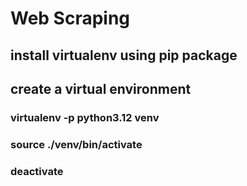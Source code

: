 # Web Scraping

## install virtualenv using pip package

## create a virtual environment

### virtualenv -p python3.12 venv
### source ./venv/bin/activate
### deactivate